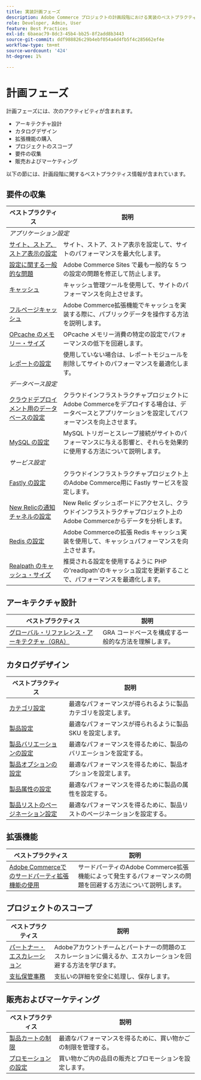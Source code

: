 ```yaml
---
title: 実装計画フェーズ
description: Adobe Commerce プロジェクトの計画段階における実装のベストプラクティスについて説明します。
role: Developer, Admin, User
feature: Best Practices
exl-id: 6baeac79-8dc3-45b4-bb25-8f2add8b3443
source-git-commit: ddf988826c29b4ebf054a4d4fb5f4c285662ef4e
workflow-type: tm+mt
source-wordcount: '424'
ht-degree: 1%

---
```


# 計画フェーズ

計画フェーズには、次のアクティビティが含まれます。

- アーキテクチャ設計
- カタログデザイン
- 拡張機能の購入
- プロジェクトのスコープ
- 要件の収集
- 販売およびマーケティング

以下の節には、計画段階に関するベストプラクティス情報が含まれています。

## 要件の収集

<table>
<thead>
  <tr>
    <th>ベストプラクティス</th>
    <th>説明</th>
  </tr>
</thead>
<tbody>
  <tr>
    <td colspan="2"><em>アプリケーション設定</em></td>
  </tr>
  <tr>
    <td><a href="sites-stores-store-views.md">サイト、ストア、ストア表示の設定</a></td>
    <td>サイト、ストア、ストア表示を設定して、サイトのパフォーマンスを最大化します。</td>
  </tr>
  <tr>
    <td><a href="https://business.adobe.com/blog/how-to/the-usual-suspects-5-configuration-issues-to-maximize-your-peak-sales">設定に関する一般的な問題</a></td>
    <td>Adobe Commerce Sites で最も一般的な 5 つの設定の問題を修正して防止します。</td>
  </tr>
  <tr>
    <td><a href="https://experienceleague.adobe.com/docs/commerce-admin/systems/tools/cache-management.html">キャッシュ</a></td>
    <td>キャッシュ管理ツールを使用して、サイトのパフォーマンスを向上させます。</td>
  </tr>
  <tr>
    <td><a href="https://developer.adobe.com/commerce/php/development/cache/page/public-content/">フルページキャッシュ</a></td>
    <td>Adobe Commerce拡張機能でキャッシュを実装する際に、パブリックデータを操作する方法を説明します。</td>
  </tr>
  <tr>
    <td><a href="opcache-memory-size.md">OPcache のメモリー・サイズ</a></td>
    <td>OPcache メモリー消費の特定の設定でパフォーマンスの低下を回避します。</td>
  </tr>
  <tr>
    <td><a href="reporting-configuration.md">レポートの設定</a></td>
    <td>使用していない場合は、レポートモジュールを削除してサイトのパフォーマンスを最適化します。</td>
  </tr>
  <tr>
    <td colspan="2"><em>データベース設定</em></td>
  </tr>
  <tr>
    <td><a href="database-on-cloud.md">クラウドデプロイメント用のデータベースの設定</a></td>
    <td>クラウドインフラストラクチャプロジェクトにAdobe Commerceをデプロイする場合は、データベースとアプリケーションを設定してパフォーマンスを向上させます。</td>
  </tr>
  <tr>
    <td><a href="mysql-configuration.md">MySQL の設定</a></td>
    <td>MySQL トリガーとスレーブ接続がサイトのパフォーマンスに与える影響と、それらを効果的に使用する方法について説明します。</td>
  </tr>
  <tr>
    <td colspan="2"><em>サービス設定</em></td>
  </tr>
  <tr>
    <td><a href="https://experienceleague.adobe.com/docs/commerce-cloud-service/user-guide/cdn/setup-fastly/fastly-configuration.html">Fastly の設定</a></td>
    <td>クラウドインフラストラクチャプロジェクト上のAdobe Commerce用に Fastly サービスを設定します。</td>
  </tr>
  <tr>
    <td><a href="https://experienceleague.adobe.com/docs/commerce-cloud-service/user-guide/monitor/new-relic.html">New Relicの通知チャネルの設定</a></td>
    <td>New Relic ダッシュボードにアクセスし、クラウドインフラストラクチャプロジェクト上のAdobe Commerceからデータを分析します。</td>
  </tr>
  <tr>
    <td><a href="redis-service-configuration.md">Redis の設定</a></td>
    <td>Adobe Commerceの拡張 Redis キャッシュ実装を使用して、キャッシュパフォーマンスを向上させます。</td>
  </tr>
  <tr>
    <td><a href="realpath-cache-size.md">Realpath のキャッシュ・サイズ</a></td>
    <td>推奨される設定を使用するように PHP の'readlpath'のキャッシュ設定を更新することで、パフォーマンスを最適化します。</td>
  </tr>
</tbody>
</table>

## アーキテクチャ設計

| ベストプラクティス | 説明 |
|----------------------------------------------------------------------------------------|----------------------------------------------------------|
| [ グローバル・リファレンス・アーキテクチャ（GRA） ](../../architecture/global-reference/examples.md) | GRA コードベースを構成する一般的な方法を理解します。 |

## カタログデザイン

| ベストプラクティス | 説明 |
|---------------------------------------------------------------------------------------------------|---------------------------------------------------------------|
| [ カテゴリ設定 ](catalog-management.md#category-limits) | 最適なパフォーマンスが得られるように製品カテゴリを設定します。 |
| [ 製品設定&#x200B;](catalog-management.md#product-sku-limits) | 最適なパフォーマンスが得られるように製品 SKU を設定します。 |
| [ 製品バリエーションの設定 ](catalog-management.md#product-variations) | 最適なパフォーマンスを得るために、製品のバリエーションを設定する。 |
| [ 製品オプションの設定 ](catalog-management.md#product-options) | 最適なパフォーマンスを得るために、製品オプションを設定します。 |
| [ 製品属性の設定&#x200B;](catalog-management.md#product-attributes) | 最適なパフォーマンスを得るために製品の属性を設定する。 |
| [ 製品リストのページネーション設定 ](catalog-management.md#product-listing-pagination) | 最適なパフォーマンスを得るために、製品リストのページネーションを設定する。 |

## 拡張機能

| ベストプラクティス | 説明 |
|-----------------------------------------------------------------|----------------------------------------------------------------------------------------|
| [Adobe Commerceでのサードパーティ拡張機能の使用 ](extensions.md) | サードパーティのAdobe Commerce拡張機能によって発生するパフォーマンスの問題を回避する方法について説明します。 |

## プロジェクトのスコープ

| ベストプラクティス | 説明 |
|--------------------------------------------------------------|--------------------------------------------------------------------------------------------------------------|
| [ パートナー・エスカレーション ](partner-escalation.md) | Adobeアカウントチームとパートナーの問題のエスカレーションに備えるか、エスカレーションを回避する方法を学びます。 |
| [ 支払保管事務 ](payment-processing-storage.md) | 支払いの詳細を安全に処理し、保存します。 |

## 販売およびマーケティング

| ベストプラクティス | 説明 |
|------------------------------------------------------------|--------------------------------------------------------------|
| [ 製品カートの制限 ](catalog-management.md#cart-limits) | 最適なパフォーマンスを得るために、買い物かごの制限を管理する。 |
| [ プロモーションの設定 ](catalog-management.md#promotions) | 買い物かご内の品目の販売とプロモーションを設定します。 |
